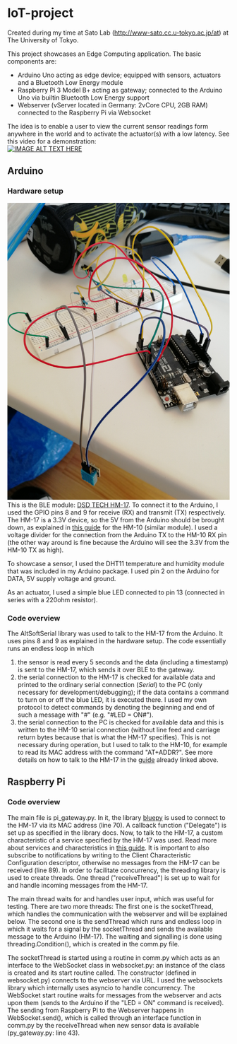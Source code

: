 # IoT-project
Created during my time at Sato Lab (http://www-sato.cc.u-tokyo.ac.jp/at) at The University of Tokyo.

This project showcases an Edge Computing application. The basic components are:
* Arduino Uno acting as edge device; equipped with sensors, actuators and a Bluetooth Low Energy module
* Raspberry Pi 3 Model B+ acting as gateway; connected to the Arduino Uno via builtin Bluetooth Low Energy support
* Webserver (vServer located in Germany: 2vCore CPU, 2GB RAM) connected to the Raspberry Pi via Websocket

The idea is to enable a user to view the current sensor readings form anywhere in the world and to activate the actuator(s) with a low latency.
See this video for a demonstration:  
[![IMAGE ALT TEXT HERE](https://img.youtube.com/vi/Lw-rmpPToWY/0.jpg)](https://www.youtube.com/watch?v=Lw-rmpPToWY)

## Arduino
### Hardware setup
![alt text](https://github.com/oli415/IoT-project/blob/master/Arduino_Hardware.jpg "Arduino Hardware")
This is the BLE module: [DSD TECH HM-17](https://www.amazon.co.jp/dp/B07GNZFDH2/).
To connect it to the Arduino, I used the GPIO pins 8 and 9 for receive (RX) and transmit (TX) respectively. The HM-17 is a 3.3V device, so the 5V from the Arduino should be brought down, as explained in [this guide](http://www.martyncurrey.com/hm-10-bluetooth-4ble-modules/) for the HM-10 (similar module). I used a voltage divider for the connection from the Arduino TX to the HM-10 RX pin (the other way around is fine because the Arduino will see the 3.3V from the HM-10 TX as high).

To showcase a sensor, I used the DHT11 temperature and humidity module that was included in my Arduino package. I used pin 2 on the Arduino for DATA, 5V supply voltage and ground.

As an actuator, I used a simple blue LED connected to pin 13 (connected in series with a 220ohm resistor).

### Code overview

The AltSoftSerial library was used to talk to the HM-17 from the Arduino. It uses pins 8 and 9 as explained in the hardware setup. The code essentially runs an endless loop in which
1. the sensor is read every 5 seconds and the data (including a timestamp) is sent to the HM-17, which sends it over BLE to the gateway.
2. the serial connection to the HM-17 is checked for available data and printed to the ordinary serial connection (*Serial*) to the PC (only necessary for development/debugging); if the data contains a command to turn on or off the blue LED, it is executed there. I used my own protocol to detect commands by denoting the beginning and end of such a message with "#" (e.g. "#LED = ON#").
3. the serial connection to the PC is checked for available data and this is written to the HM-10 serial connection (without line feed and carriage return bytes because that is what the HM-17 specifies). This is not necessary during operation, but I used to talk to the HM-10, for example to read its MAC address with the command "AT+ADDR?". See more details on how to talk to the HM-17 in the [guide](http://www.martyncurrey.com/hm-10-bluetooth-4ble-modules/) already linked above.


## Raspberry Pi
### Code overview

The main file is pi_gateway.py. In it, the library [bluepy](https://ianharvey.github.io/bluepy-doc/) is used to connect to the HM-17 via its MAC address (line 70). A callback function ("Delegate") is set up as specified in the library docs. Now, to talk to the HM-17, a custom characteristic of a service specified by the HM-17 was used. Read more about services and characteristics in [this guide](http://www.martyncurrey.com/hm-10-bluetooth-4ble-modules/). It is important to also subscribe to notifications by writing to the Client Characteristic Configuration descriptor, otherwise no messages from the HM-17 can be received (line 89). In order to facilitate concurrency, the threading library is used to create threads. One thread ("receiveThread") is set up to wait for and handle incoming messages from the HM-17.

The main thread waits for and handles user input, which was useful for testing.
There are two more threads: The first one is the socketThread, which handles the communication with the webserver and will be explained below. The second one is the sendThread which runs and endless loop in which it waits for a signal by the socketThread and sends the available message to the Arduino (HM-17). The waiting and signalling is done using threading.Condition(), which is created in the comm.py file.

The socketThread is started using a routine in comm.py which acts as an interface to the WebSocket class in websocket.py: an instance of the class is created and its start routine called. The constructor (defined in websocket.py) connects to the webserver via URL. I used the websockets library which internally uses asyncio to handle concurrency. The WebSocket start routine waits for messages from the webserver and acts upon them (sends to the Arduino if the "LED = ON" command is received). The sending from Raspberry Pi to the Webserver happens in WebSocket.send(), which is called through an interface function in comm.py by the receiveThread when new sensor data is available (py_gateway.py: line 43).
